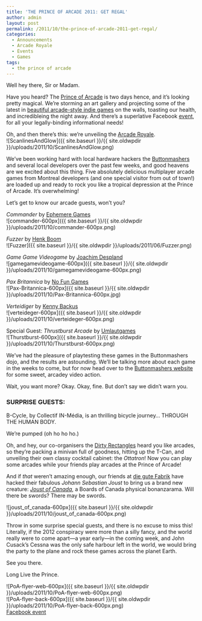 ```yaml
---
title: 'THE PRINCE OF ARCADE 2011: GET REGAL'
author: admin
layout: post
permalink: /2011/10/the-prince-of-arcade-2011-get-regal/
categories:
  - Announcements
  - Arcade Royale
  - Events
  - Games
tags:
  - the prince of arcade
---
```

Well hey there, Sir or Madam.

Have you heard? The [Prince of Arcade][1] is two days hence, and it&#8217;s looking pretty magical. We&#8217;re storming an art gallery and projecting some of the latest in [beautiful arcade-style indie games][2] on the walls, toasting our health, and incredibleing the night away. And there&#8217;s a superlative Facebook [event][3], for all your legally-binding informational needs!

Oh, and then there&#8217;s this: we&#8217;re unveiling the [Arcade Royale][4].  
![ScanlinesAndGlow]({{ site.baseurl }}/{{ site.oldwpdir }}/uploads/2011/10/ScanlinesAndGlow.png)

We&#8217;ve been working hard with local hardware hackers the [Buttonmashers][5] and several local developers over the past few weeks, and good heavens are we excited about this thing. Five absolutely delicious multiplayer arcade games from Montreal developers (and one special visitor from out of town!) are loaded up and ready to rock you like a tropical depression at the Prince of Arcade. It&#8217;s overwhelming!

Let&#8217;s get to know our arcade guests, won&#8217;t you?

*Commander* by [Ephemere Games][6]  
![commander-600px]({{ site.baseurl }}/{{ site.oldwpdir }}/uploads/2011/10/commander-600px.png)

*Fuzzer* by [Henk Boom][7]  
![Fuzzer]({{ site.baseurl }}/{{ site.oldwpdir }}/uploads/2011/06/Fuzzer.png)

*Game Game Videogame* by [Joachim Despland][8]  
![gamegamevideogame-600px]({{ site.baseurl }}/{{ site.oldwpdir }}/uploads/2011/10/gamegamevideogame-600px.png)

*Pax Britannica* by [No Fun Games][9]  
![Pax-Britannica-600px]({{ site.baseurl }}/{{ site.oldwpdir }}/uploads/2011/10/Pax-Britannica-600px.jpg)

*Verteidiger* by [Kenny Backus][10]  
![verteideger-600px]({{ site.baseurl }}/{{ site.oldwpdir }}/uploads/2011/10/verteideger-600px.png)

Special Guest: *Thrustburst Arcade* by [Umlautgames][11]  
![Thurstburst-600px]({{ site.baseurl }}/{{ site.oldwpdir }}/uploads/2011/10/Thurstburst-600px.png)

We&#8217;ve had the pleasure of playtesting these games in the Buttonmashers dojo, and the results are astounding. We&#8217;ll be talking more about each game in the weeks to come, but for now head over to the [Buttonmashers website][12] for some sweet, arcadey video action.  


Wait, you want more? Okay. Okay, fine. But don&#8217;t say we didn&#8217;t warn you.

### SURPRISE GUESTS:

B-Cycle, by Collectif IN-Média, is an thrilling bicycle journey&#8230; THROUGH THE HUMAN BODY.

We&#8217;re pumped (oh ho ho ho.)  


Oh, and hey, our co-organisers the [Dirty Rectangles][13] heard you like arcades, so they&#8217;re packing a minivan full of goodness, hitting up the T-Can, and unveiling their own classy cocktail cabinet: the *Ottatron*! Now you can play some arcades while your friends play arcades at the Prince of Arcade!  
  


And if *that* weren&#8217;t amazing enough, our friends at [die gute Fabrik][14] have hacked their fabulous *Johann Sebastian Joust* to bring us a brand new creature: *[Joust of Canada][15]*, a Boards of Canada physical bonanzarama. Will there be swords? There may be swords.

![joust_of_canada-600px]({{ site.baseurl }}/{{ site.oldwpdir }}/uploads/2011/10/joust_of_canada-600px.png)  


Throw in some surprise special guests, and there is no excuse to miss this! Literally, if the 2012 conspiracy were more than a silly fancy, and the world really were to come apart&#8212;a year early&#8212;in the coming week, and John Cusack&#8217;s Cessna was the only safe harbour left in the world, we would bring the party to the plane and rock these games across the planet Earth.

See you there.

Long Live the Prince.

![PoA-flyer-web-600px]({{ site.baseurl }}/{{ site.oldwpdir }}/uploads/2011/10/PoA-flyer-web-600px.png)  
![PoA-flyer-back-600px]({{ site.baseurl }}/{{ site.oldwpdir }}/uploads/2011/10/PoA-flyer-back-600px.png)  
[Facebook event][3]

 [1]: http://www.montrealindies.com/princeofarcade/
 [2]: http://www.montrealindies.com/?p=251
 [3]: https://www.facebook.com/event.php?eid=295280413831140
 [4]: http://www.montrealindies.com/?p=222
 [5]: http://buttonmashers.biz/
 [6]: http://ephemeregames.tumblr.com/
 [7]: http://henk.ca/
 [8]: http://www.joachimdespland.com/
 [9]: http://paxbritannica.henk.ca/
 [10]: http://nihilocrat.tumblr.com/post/12162715975/ludography
 [11]: http://umlautgames.net/
 [12]: http://buttonmashers.biz/blog/2011/10/27/arcade-royale-play-testing-session-footage.html
 [13]: www.dirty-rectangles.com
 [14]: http://gutefabrik.com
 [15]: http://gutefabrik-news.blogspot.com/2011/10/joust-of-canada-doug-here-ill-do-proper.html